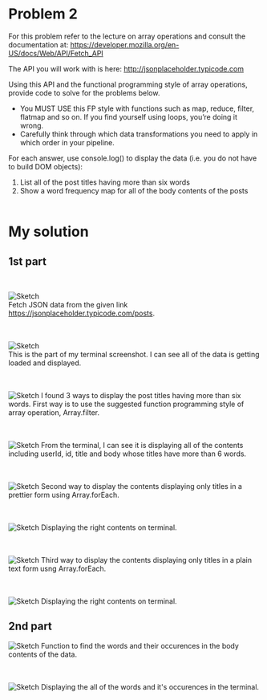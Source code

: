 # Problem 2

For this problem refer to the lecture on array operations and consult the documentation at:
https://developer.mozilla.org/en-US/docs/Web/API/Fetch_API

The API you will work with is here:
http://jsonplaceholder.typicode.com

Using this API and the functional programming style of array operations, provide code to solve for the problems below. 
- You MUST USE this FP style with functions such as map, reduce, filter, flatmap and so on. 
  If you find yourself using loops, you’re doing it wrong. 
- Carefully think through which data transformations you need to apply in which order in your pipeline.

For each answer, use console.log() to display the data (i.e. you do not have to build DOM objects):
1. List all of the post titles having more than six words
2. Show a word frequency map for all of the body contents of the posts
</br></br>

# My solution
## 1st part 
</br>

![Sketch](/images/con.png)  
Fetch JSON data from the given link https://jsonplaceholder.typicode.com/posts.

</br></br>
![Sketch](/images/con1.png)</br>
This is the part of my terminal screenshot. I can see all of the data is getting loaded and displayed.

</br></br>
![Sketch](/images/con2.png) 
I found 3 ways to display the post titles having more than six words.
First way is to use the suggested function programming style of array operation, Array.filter. 

</br></br>
![Sketch](/images/con3.png) 
From the terminal, I can see it is displaying all of the contents including userId, id, title and body whose titles have more than 6 words.

</br></br>
![Sketch](/images/con4.png) 
Second way to display the contents displaying only titles in a prettier form using Array.forEach.

</br></br>
![Sketch](/images/con5.png) 
Displaying the right contents on terminal.


</br></br>
![Sketch](/images/con6.png) 
Third way to display the contents displaying only titles in a plain text form usng Array.forEach. 

</br></br>
![Sketch](/images/con7.png) 
Displaying the right contents on terminal.

## 2nd part 
![Sketch](/images/con8.png)
Function to find the words and their occurences in the body contents of the data.

</br></br>
![Sketch](/images/con9.png) 
Displaying the all of the words and it's occurences in the terminal.


